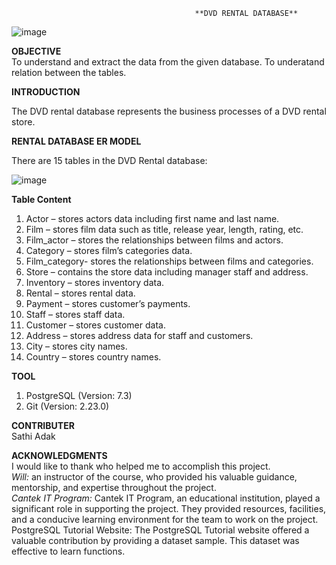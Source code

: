                                              **DVD RENTAL DATABASE**

![image](https://github.com/Sathiadak/Project/assets/141050291/7b6b6ed0-8fc3-4e72-82a7-53fc0844cd36)

  **OBJECTIVE**       
To understand and extract the data from the given database.
To underatand relation between the tables.

  **INTRODUCTION**      

The DVD rental database represents the business processes of a DVD rental store. 

  **RENTAL DATABASE ER MODEL**           

There are 15 tables in the DVD Rental database:

![image](https://github.com/Sathiadak/Project/assets/141050291/68d88cb6-79e1-4b96-b152-500a23cba616)

  **Table Content**      
1.  Actor – stores actors data including first name and last name.       
2.  Film – stores film data such as title, release year, length, rating, etc.        
3.  Film_actor – stores the relationships between films and actors.       
4.  Category – stores film’s categories data.       
5.  Film_category- stores the relationships between films and categories.       
6.  Store – contains the store data including manager staff and address.       
7.  Inventory – stores inventory data.      
8.  Rental – stores rental data.      
9.  Payment – stores customer’s payments.      
10. Staff – stores staff data.     
11. Customer – stores customer data.      
12. Address – stores address data for staff and customers.     
13. City – stores city names.        
14. Country – stores country names.       

  **TOOL**      
1. PostgreSQL (Version: 7.3)   
2. Git (Version: 2.23.0)

  **CONTRIBUTER**  
  Sathi Adak

  **ACKNOWLEDGMENTS**       
I would like to thank who helped me to accomplish this project.       
_Will:_ an instructor of the course, who provided his valuable guidance, mentorship, and expertise throughout the project.           
_Cantek IT Program:_ Cantek IT Program, an educational institution, played a significant role in supporting the project. They provided resources, facilities, and a conducive learning environment for the team to work on the project.
PostgreSQL Tutorial Website: The PostgreSQL Tutorial website offered a valuable contribution by providing a dataset sample. This dataset was effective to learn functions.

 

